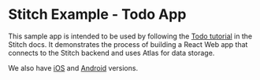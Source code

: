 # Stitch Example - Todo App

This sample app is intended to be used by following the 
[Todo tutorial](https://docs.mongodb.com/stitch/tutorials/todo-overview/) in the 
Stitch docs. It demonstrates the process of building a React Web app that 
connects to the Stitch backend and uses Atlas for data storage. 

We also have [iOS](https://github.com/mongodb-university/stitch-tutorial-todo-ios) 
and [Android](https://github.com/mongodb-university/stitch-tutorial-todo-android) 
versions.
